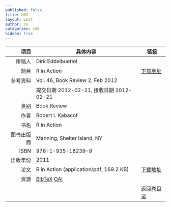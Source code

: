 ```yaml
---
published: false
title: b02
layout: post
author: Yu
categories: v46
hidden: true
---
```


| 项目 | 具体内容 | 链接 |
|---:|---|---|
| 审稿人 | Dirk Eddelbuettel| |
| 题目 |R in Action | [下载地址](http://www.jstatsoft.org/v46/b02/paper) |
| 参考资料 |Vol. 46, Book Review 2, Feb 2012 | |
| | 提交日期 2012-02-21, 接收日期 2012-02-21| | 
| 类别 | Book Review| |
| 作者 | Robert I. Kabacof| |
| 书名| R in Action| |
| 图书出版商 | Manning, Shelter Island, NY| |
| ISBN | 978-1-935-18239-9| |
| 出版年份 | 2011| |
| 论文 | R in Action  (application/pdf, 169.2 KB)| [下载地址](http://www.jstatsoft.org/v46/b02/paper) |
| 资源 | [BibTeX](http://www.jstatsoft.org/v46/b02/bibtex) [OAI](http://www.jstatsoft.org/oai?verb=GetRecord&identifier=oai.jstatsoft/v46/b02&prefix=oai_dc)| |
| |  | [返回卷目录]({{site.baseurl}}/volume/v46.html) |
